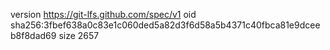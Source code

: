 version https://git-lfs.github.com/spec/v1
oid sha256:3fbef638a0c83e1c060ded5a82d3f6d58a5b4371c40fbca81e9dceeb8f8dad69
size 2657
